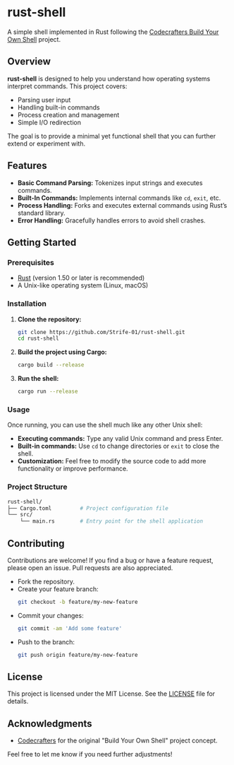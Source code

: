 # rust-shell

A simple shell implemented in Rust following the [Codecrafters Build Your Own Shell](https://codecrafters.io) project.

## Overview

**rust-shell** is designed to help you understand how operating systems interpret commands. This project covers:
- Parsing user input
- Handling built-in commands
- Process creation and management
- Simple I/O redirection

The goal is to provide a minimal yet functional shell that you can further extend or experiment with.

## Features

- **Basic Command Parsing:** Tokenizes input strings and executes commands.
- **Built-In Commands:** Implements internal commands like `cd`, `exit`, etc.
- **Process Handling:** Forks and executes external commands using Rust’s standard library.
- **Error Handling:** Gracefully handles errors to avoid shell crashes.

## Getting Started

### Prerequisites

- [Rust](https://www.rust-lang.org/tools/install) (version 1.50 or later is recommended)
- A Unix-like operating system (Linux, macOS)

### Installation

1. **Clone the repository:**

   ```bash
   git clone https://github.com/Strife-01/rust-shell.git
   cd rust-shell
   ```
2. **Build the project using Cargo:**

   ```bash
   cargo build --release
   ```
3. **Run the shell:**

   ```bash
   cargo run --release
   ```

### Usage

Once running, you can use the shell much like any other Unix shell:

- **Executing commands:** Type any valid Unix command and press Enter.
- **Built-in commands:** Use `cd` to change directories or `exit` to close the shell.
- **Customization:** Feel free to modify the source code to add more functionality or improve performance.

### Project Structure
```bash
rust-shell/
├── Cargo.toml         # Project configuration file
└── src/
    └── main.rs        # Entry point for the shell application
```

## Contributing

Contributions are welcome! If you find a bug or have a feature request, please open an issue. Pull requests are also appreciated.

- Fork the repository.
- Create your feature branch:  
  ```bash
  git checkout -b feature/my-new-feature
  ```
- Commit your changes:
  ```bash
  git commit -am 'Add some feature'
  ```
- Push to the branch:
  ```bash
  git push origin feature/my-new-feature
  ```

## License

This project is licensed under the MIT License. See the [LICENSE](LICENSE) file for details.

## Acknowledgments

- [Codecrafters](https://codecrafters.io) for the original "Build Your Own Shell" project concept.

Feel free to let me know if you need further adjustments!
